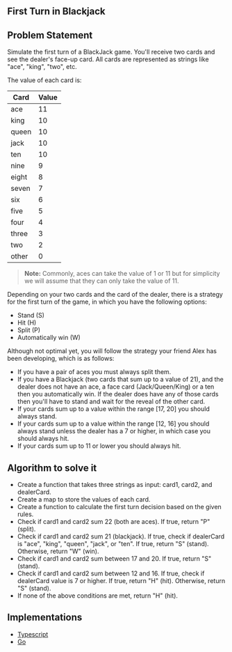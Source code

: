 ## First Turn in Blackjack

## Problem Statement
Simulate the first turn of a BlackJack game. You'll receive two cards and see the dealer's face-up card. All cards are represented as strings like "ace", "king", "two", etc.

The value of each card is:

| Card    | Value |
|---------|-------|
| ace     | 11    |
| king    | 10    |
| queen   | 10    |
| jack    | 10    |
| ten     | 10    |
| nine    | 9     |
| eight   | 8     |
| seven   | 7     |
| six     | 6     |
| five    | 5     |
| four    | 4     |
| three   | 3     |
| two     | 2     |
| other   | 0     |

> **Note:** Commonly, aces can take the value of 1 or 11 but for simplicity we will assume that they can only take the value of 11.

Depending on your two cards and the card of the dealer, there is a strategy for the first turn of the game, in which you have the following options:

- Stand (S)
- Hit (H)
- Split (P)
- Automatically win (W)

Although not optimal yet, you will follow the strategy your friend Alex has been developing, which is as follows:

- If you have a pair of aces you must always split them.
- If you have a Blackjack (two cards that sum up to a value of 21), and the dealer does not have an ace, a face card (Jack/Queen/King) or a ten then you automatically win. If the dealer does have any of those cards then you'll have to stand and wait for the reveal of the other card.
- If your cards sum up to a value within the range [17, 20] you should always stand.
- If your cards sum up to a value within the range [12, 16] you should always stand unless the dealer has a 7 or higher, in which case you should always hit.
- If your cards sum up to 11 or lower you should always hit.

## Algorithm to solve it
- Create a function that takes three strings as input: card1, card2, and dealerCard.
- Create a map to store the values of each card.
- Create a function to calculate the first turn decision based on the given rules.
- Check if card1 and card2 sum 22 (both are aces). If true, return "P" (split).
- Check if card1 and card2 sum 21 (blackjack). If true, check if dealerCard is "ace", "king", "queen", "jack", or "ten". If true, return "S" (stand). Otherwise, return "W" (win).
- Check if card1 and card2 sum between 17 and 20. If true, return "S" (stand).
- Check if card1 and card2 sum between 12 and 16. If true, check if dealerCard value is 7 or higher. If true, return "H" (hit). Otherwise, return "S" (stand).
- If none of the above conditions are met, return "H" (hit).

## Implementations
- [Typescript](./ts)
- [Go](./go)
